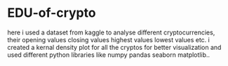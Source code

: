 # EDU-of-crypto
here i used a dataset from kaggle to analyse different cryptocurrencies, their opening values closing values highest values lowest values etc. i created a kernal density plot for all the cryptos for better visualization and used different python libraries like numpy pandas seaborn matplotlib..
